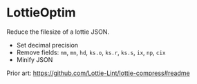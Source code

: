 # LottieOptim

Reduce the filesize of a lottie JSON.

  * Set decimal precision
  * Remove fields: `nm`, `mn`, `hd`, `ks.o`, `ks.r`, `ks.s`, `ix`, `np`, `cix`
  * Minify JSON


Prior art: https://github.com/Lottie-Lint/lottie-compress#readme
